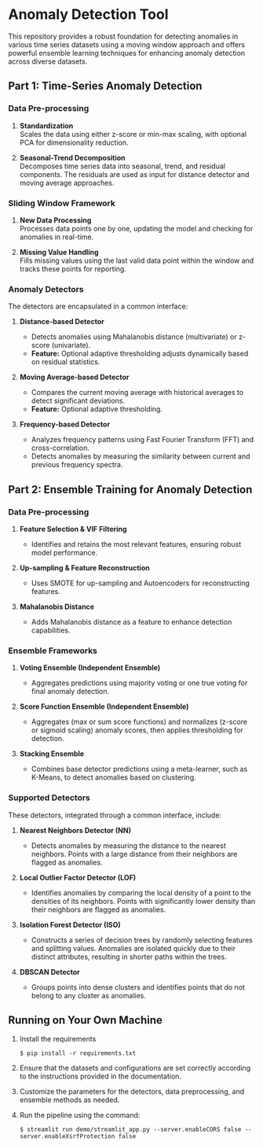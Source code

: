 # Anomaly Detection Tool

This repository provides a robust foundation for detecting anomalies in various time series datasets using a moving window approach and offers powerful ensemble learning techniques for enhancing anomaly detection across diverse datasets.

## Part 1: Time-Series Anomaly Detection

### Data Pre-processing

1. **Standardization**  
   Scales the data using either z-score or min-max scaling, with optional PCA for dimensionality reduction.

2. **Seasonal-Trend Decomposition**  
   Decomposes time series data into seasonal, trend, and residual components. The residuals are used as input for distance detector and moving average approaches.

### Sliding Window Framework

1. **New Data Processing**  
   Processes data points one by one, updating the model and checking for anomalies in real-time.

2. **Missing Value Handling**  
   Fills missing values using the last valid data point within the window and tracks these points for reporting.

### Anomaly Detectors

The detectors are encapsulated in a common interface:

1. **Distance-based Detector**
   - Detects anomalies using Mahalanobis distance (multivariate) or z-score (univariate).
   - **Feature:** Optional adaptive thresholding adjusts dynamically based on residual statistics.

2. **Moving Average-based Detector**
   - Compares the current moving average with historical averages to detect significant deviations.
   - **Feature:** Optional adaptive thresholding.

3. **Frequency-based Detector**
   - Analyzes frequency patterns using Fast Fourier Transform (FFT) and cross-correlation.
   - Detects anomalies by measuring the similarity between current and previous frequency spectra.

## Part 2: Ensemble Training for Anomaly Detection

### Data Pre-processing

1. **Feature Selection & VIF Filtering**
   - Identifies and retains the most relevant features, ensuring robust model performance.

2. **Up-sampling & Feature Reconstruction**
   - Uses SMOTE for up-sampling and Autoencoders for reconstructing features.

3. **Mahalanobis Distance**
   - Adds Mahalanobis distance as a feature to enhance detection capabilities.

### Ensemble Frameworks

1. **Voting Ensemble (Independent Ensemble)**
   - Aggregates predictions using majority voting or one true voting for final anomaly detection.

2. **Score Function Ensemble (Independent Ensemble)**
   - Aggregates (max or sum score functions) and normalizes (z-score or sigmoid scaling) anomaly scores, then applies thresholding for detection.

3. **Stacking Ensemble**
   - Combines base detector predictions using a meta-learner, such as K-Means, to detect anomalies based on clustering.

### Supported Detectors

These detectors, integrated through a common interface, include:

1. **Nearest Neighbors Detector (NN)**
   - Detects anomalies by measuring the distance to the nearest neighbors. Points with a large distance from their neighbors are flagged as anomalies.

2. **Local Outlier Factor Detector (LOF)**
   - Identifies anomalies by comparing the local density of a point to the densities of its neighbors. Points with significantly lower density than their neighbors are flagged as anomalies.

3. **Isolation Forest Detector (ISO)**
   - Constructs a series of decision trees by randomly selecting features and splitting values. Anomalies are isolated quickly due to their distinct attributes, resulting in shorter paths within the trees.

4. **DBSCAN Detector**
   - Groups points into dense clusters and identifies points that do not belong to any cluster as anomalies.


## Running on Your Own Machine

1. Install the requirements

   ```
   $ pip install -r requirements.txt
   ```

2. Ensure that the datasets and configurations are set correctly according to the instructions provided in the documentation.

3. Customize the parameters for the detectors, data preprocessing, and ensemble methods as needed.

4. Run the pipeline using the command:

    ```
   $ streamlit run demo/streamlit_app.py --server.enableCORS false --server.enableXsrfProtection false
   ```